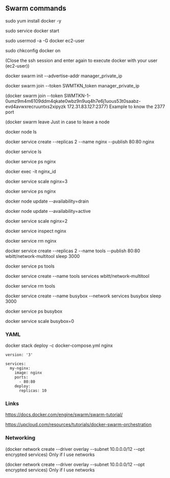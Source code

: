 ## Swarm commands 

sudo yum install docker -y

sudo service docker start

sudo usermod -a -G docker ec2-user

sudo chkconfig docker on

(Close the ssh session and enter again to execute docker with your user (ec2-user))

docker swarm init --advertise-addr manager_private_ip

docker swarm join --token SWMTKN_token manager_private_ip

(docker swarm join --token SWMTKN-1-0umz9m4m6109ddm4qkate0wbz9n9uq4h7e6j1uous53t0saabz-evd4avwxrecruuntxs2xipyzk 172.31.83.127:2377) Example to know the 2377 port

(docker swarm leave Just in case to leave a node

docker node ls

docker service create --replicas 2 --name nginx  --publish 80:80 nginx

docker service ls

docker service ps nginx

docker exec -it nginx_id

docker service scale nginx=3

docker service ps nginx

docker node update --availability=drain <node hostname>

docker node update --availability=active <node hostname>

docker service scale nginx=2

docker service inspect nginx

docker service rm nginx



docker service create --replicas 2 --name tools --publish 80:80 wbitt/network-multitool sleep 3000

docker service ps tools
  

docker service create --name tools services wbitt/network-multitool

docker service rm tools


docker service create --name busybox --network services busybox sleep 3000

docker service ps busybox

docker service scale busybox=0


### YAML

docker stack deploy -c docker-compose.yml nginx
```
version: '3'

services:
  my-nginx:
    image: nginx
    ports:
      - 80:80
    deploy:
      replicas: 10
```

  
### Links
  
https://docs.docker.com/engine/swarm/swarm-tutorial/
  
https://upcloud.com/resources/tutorials/docker-swarm-orchestration
  
### Networking
  
(docker network create --driver overlay --subnet 10.0.0.0/12 --opt encrypted services) Only if I use networks

(docker network create --driver overlay --subnet 10.0.0.0/12 --opt encrypted services) Only if I use networks

